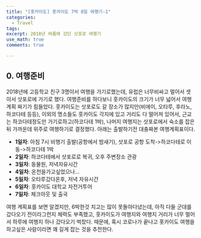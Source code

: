 ```yaml
---
title: "[훗카이도] 훗카이도 7박 8일 여행기-1"
categories:
  - Travel
tags:
excerpt: 2018년 여름에 갔던 삿포로 여행기
use_math: true
comments: true

---
```


## 0. 여행준비
2018년에 고등학교 친구 3명이서 여행을 가기로했는데, 유럽은 너무비싸고 멀어서 셋이서 삿포로에 가기로 했다. 
여행준비를 하다보니 훗카이도의 크기가 너무 넓어서 여행계획 짜기가 힘들었다. 훗카이도는 삿포로도 갈 장소가 많지만(비에이, 오타루, 후라노, 하코다테 등등), 이외의 명소들도 훗카이도 각지에 있고 거리도 다 떨어져 있어서, 근교는 하코다테정도만 가기로하고(하코다테 1박), 나머지 여행지는 삿포로에서 숙소를 잡은 뒤 가까운데 위주로 여행하기로 결정했다.
아래는 출발하기전 대충짜본 여행계획표이다.

- __1일차__: 아침 7시 비행기 출발(공항에서 밤새기), 삿포로 공항 도착->하코다테로 이동->하코다테 1박
- __2일차__: 하코다테에서 삿포로로 복귀, 오후 주변장소 관광 
- __3일차__: 동물원, 저녁자유시간
- __4일차__: 온천을가고싶었으나...
- __5일차__: 오타루갔다온후, 저녁 자유시간
- __6일차__: 훗카이도 대학교 자전거투어
- __7일차__: 체크아웃 및 출국 

여행 계획표를 보면 알겠지만, 6박한것 치고는 많이 못돌아다녔는데, 아직 다들 군대를 갔다오기 전이라그런지 체력도 부족했고, 훗카이도가 여행지와 여행지 거리가 너무 멀어서 하루에 여행지 하나 갔다오기 벅찼다. 때문에, 혹시 코로나가 끝나고 홋카이도 여행을 하고싶은 사람이라면 꽤 길게 잡는 것을 추천한다.

